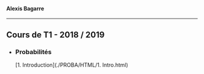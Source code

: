 #### Alexis Bagarre
---
## Cours de T1 - 2018 / 2019

- ### Probabilités

  [1. Introduction](./PROBA/HTML/1. Intro.html)

